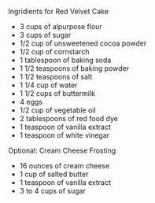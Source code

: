 Ingridients for Red Velvet Cake
- 3 cups of alpurpose flour
- 3 cups of sugar
- 1/2 cup of unsweetened cocoa powder
- 1/2 cup of cornstarch
- 1 tablespoon of baking soda
- 1 1/2 teaspoons of baking powder
- 1 1/2 teaspoons of salt
- 1 1/4 cup of water
- 1 1/2 cups of buttermilk
- 4 eggs
- 1/2 cup of vegetable oil
- 2 tablespoons of red food dye
- 1 teaspoon of vanilla extract
- 1 teaspoon of white vinegar

Optional: Cream Cheese Frosting
- 16 ounces of cream cheese
- 1 cup of salted butter
- 1 teaspoon of vanilla extract
- 3 to 4 cups of sugar
